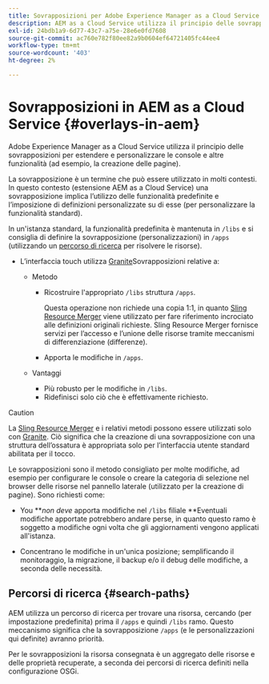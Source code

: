 ```yaml
---
title: Sovrapposizioni per Adobe Experience Manager as a Cloud Service
description: AEM as a Cloud Service utilizza il principio delle sovrapposizioni per estendere e personalizzare le console e altre funzionalità
exl-id: 24bdb1a9-6d77-43c7-a75e-28e6e0fd7608
source-git-commit: ac760e782f80ee82a9b0604ef64721405fc44ee4
workflow-type: tm+mt
source-wordcount: '403'
ht-degree: 2%

---
```


# Sovrapposizioni in AEM as a Cloud Service {#overlays-in-aem}

Adobe Experience Manager as a Cloud Service utilizza il principio delle sovrapposizioni per estendere e personalizzare le console e altre funzionalità (ad esempio, la creazione delle pagine).

La sovrapposizione è un termine che può essere utilizzato in molti contesti. In questo contesto (estensione AEM as a Cloud Service) una sovrapposizione implica l’utilizzo delle funzionalità predefinite e l’imposizione di definizioni personalizzate su di esse (per personalizzare la funzionalità standard).

In un&#39;istanza standard, la funzionalità predefinita è mantenuta in `/libs` e si consiglia di definire la sovrapposizione (personalizzazioni) in `/apps` (utilizzando un [percorso di ricerca](#search-paths) per risolvere le risorse).

* L’interfaccia touch utilizza [Granite](https://helpx.adobe.com/experience-manager/6-5/sites/developing/using/reference-materials/granite-ui/api/index.html)Sovrapposizioni relative a:

   * Metodo

      * Ricostruire l&#39;appropriato `/libs` struttura `/apps`.

         Questa operazione non richiede una copia 1:1, in quanto [Sling Resource Merger](/help/implementing/developing/introduction/sling-resource-merger.md) viene utilizzato per fare riferimento incrociato alle definizioni originali richieste. Sling Resource Merger fornisce servizi per l’accesso e l’unione delle risorse tramite meccanismi di differenziazione (differenze).

      * Apporta le modifiche in `/apps`.
   * Vantaggi

      * Più robusto per le modifiche in `/libs`.
      * Ridefinisci solo ciò che è effettivamente richiesto.


>[!CAUTION]
>
>La [Sling Resource Merger](/help/implementing/developing/introduction/sling-resource-merger.md) e i relativi metodi possono essere utilizzati solo con [Granite](https://www.adobe.io/experience-manager/reference-materials/6-5/granite-ui/api/jcr_root/libs/granite/ui/index.html). Ciò significa che la creazione di una sovrapposizione con una struttura dell’ossatura è appropriata solo per l’interfaccia utente standard abilitata per il tocco.

Le sovrapposizioni sono il metodo consigliato per molte modifiche, ad esempio per configurare le console o creare la categoria di selezione nel browser delle risorse nel pannello laterale (utilizzato per la creazione di pagine). Sono richiesti come:

* You ***non deve* apporta modifiche nel `/libs` filiale **Eventuali modifiche apportate potrebbero andare perse, in quanto questo ramo è soggetto a modifiche ogni volta che gli aggiornamenti vengono applicati all&#39;istanza.

* Concentrano le modifiche in un&#39;unica posizione; semplificando il monitoraggio, la migrazione, il backup e/o il debug delle modifiche, a seconda delle necessità.

## Percorsi di ricerca {#search-paths}

AEM utilizza un percorso di ricerca per trovare una risorsa, cercando (per impostazione predefinita) prima il `/apps` e quindi `/libs` ramo. Questo meccanismo significa che la sovrapposizione `/apps` (e le personalizzazioni qui definite) avranno priorità.

Per le sovrapposizioni la risorsa consegnata è un aggregato delle risorse e delle proprietà recuperate, a seconda dei percorsi di ricerca definiti nella configurazione OSGi.
